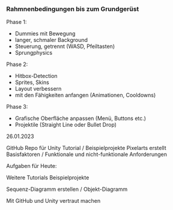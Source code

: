### Rahmnenbedingungen bis zum Grundgerüst
Phase 1:
- Dummies mit Bewegung
- langer, schmaler Background
- Steuerung, getrennt (WASD, Pfeiltasten)
- Sprungphysics

Phase 2:
- Hitbox-Detection 
- Sprites, Skins
- Layout verbessern
- mit den Fähigkeiten anfangen (Animationen, Cooldowns)

Phase 3:
- Grafische Oberfläche anpassen (Menü, Buttons etc.)
- Projektile (Straight Line oder Bullet Drop)

26.01.2023

GitHub Repo für Unity
Tutorial / Beispielprojekte
Pixelarts erstellt
Basisfaktoren / Funktionale und nicht-funktionale Anforderungen

Aufgaben für Heute:

Weitere Tutorials Beispielprojekte

Sequenz-Diagramm erstellen / Objekt-Diagramm

Mit GitHub und Unity vertraut machen


